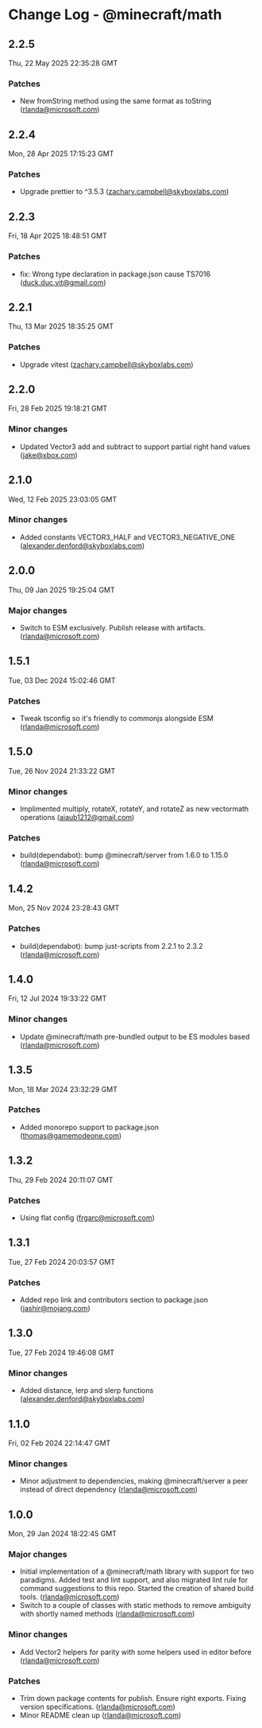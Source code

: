 # Change Log - @minecraft/math

<!-- This log was last generated on Thu, 22 May 2025 22:35:28 GMT and should not be manually modified. -->

<!-- Start content -->

## 2.2.5

Thu, 22 May 2025 22:35:28 GMT

### Patches

- New fromString method using the same format as toString (rlanda@microsoft.com)

## 2.2.4

Mon, 28 Apr 2025 17:15:23 GMT

### Patches

- Upgrade prettier to ^3.5.3 (zachary.campbell@skyboxlabs.com)

## 2.2.3

Fri, 18 Apr 2025 18:48:51 GMT

### Patches

- fix: Wrong type declaration in package.json cause TS7016 (duck.duc.vit@gmail.com)

## 2.2.1

Thu, 13 Mar 2025 18:35:25 GMT

### Patches

- Upgrade vitest (zachary.campbell@skyboxlabs.com)

## 2.2.0

Fri, 28 Feb 2025 19:18:21 GMT

### Minor changes

- Updated Vector3 add and subtract to support partial right hand values (jake@xbox.com)

## 2.1.0

Wed, 12 Feb 2025 23:03:05 GMT

### Minor changes

- Added constants VECTOR3_HALF and VECTOR3_NEGATIVE_ONE (alexander.denford@skyboxlabs.com)

## 2.0.0

Thu, 09 Jan 2025 19:25:04 GMT

### Major changes

- Switch to ESM exclusively. Publish release with artifacts. (rlanda@microsoft.com)

## 1.5.1

Tue, 03 Dec 2024 15:02:46 GMT

### Patches

- Tweak tsconfig so it's friendly to commonjs alongside ESM (rlanda@microsoft.com)

## 1.5.0

Tue, 26 Nov 2024 21:33:22 GMT

### Minor changes

- Implimented multiply, rotateX, rotateY, and rotateZ as new vectormath operations (aiaub1212@gmail.com)

### Patches

- build(dependabot): bump @minecraft/server from 1.6.0 to 1.15.0 (rlanda@microsoft.com)

## 1.4.2

Mon, 25 Nov 2024 23:28:43 GMT

### Patches

- build(dependabot): bump just-scripts from 2.2.1 to 2.3.2 (rlanda@microsoft.com)

## 1.4.0

Fri, 12 Jul 2024 19:33:22 GMT

### Minor changes

- Update @minecraft/math pre-bundled output to be ES modules based (rlanda@microsoft.com)

## 1.3.5

Mon, 18 Mar 2024 23:32:29 GMT

### Patches

- Added monorepo support to package.json (thomas@gamemodeone.com)

## 1.3.2

Thu, 29 Feb 2024 20:11:07 GMT

### Patches

- Using flat config (frgarc@microsoft.com)

## 1.3.1

Tue, 27 Feb 2024 20:03:57 GMT

### Patches

- Added repo link and contributors section to package.json (jashir@mojang.com)

## 1.3.0

Tue, 27 Feb 2024 19:46:08 GMT

### Minor changes

- Added distance, lerp and slerp functions (alexander.denford@skyboxlabs.com)

## 1.1.0

Fri, 02 Feb 2024 22:14:47 GMT

### Minor changes

- Minor adjustment to dependencies, making @minecraft/server a peer instead of direct dependency (rlanda@microsoft.com)

## 1.0.0

Mon, 29 Jan 2024 18:22:45 GMT

### Major changes

- Initial implementation of a @minecraft/math library with support for two paradigms. Added test and lint support, and also migrated lint rule for command suggestions to this repo. Started the creation of shared build tools. (rlanda@microsoft.com)
- Switch to a couple of classes with static methods to remove ambiguity with shortly named methods (rlanda@microsoft.com)

### Minor changes

- Add Vector2 helpers for parity with some helpers used in editor before (rlanda@microsoft.com)

### Patches

- Trim down package contents for publish. Ensure right exports. Fixing version specifications. (rlanda@microsoft.com)
- Minor README clean up (rlanda@microsoft.com)
